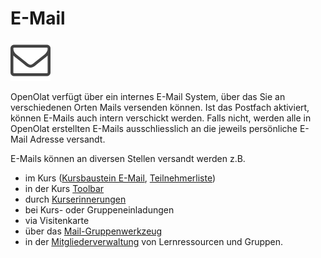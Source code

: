 # E-Mail

![Mail Icon](assets/contact.png)

OpenOlat verfügt über ein internes E-Mail System, über das Sie an
verschiedenen Orten Mails versenden können. Ist das Postfach aktiviert, können
E-Mails auch intern verschickt werden. Falls nicht, werden alle in OpenOlat
erstellten E-Mails ausschliesslich an die jeweils persönliche E-Mail Adresse
versandt.

E-Mails können an diversen Stellen versandt werden z.B.

  * im Kurs ([Kursbaustein E-Mail](../learningresources/Course_Elements.de.md), [Teilnehmerliste](../learningresources/Course_Elements.de.md))
  * in der Kurs [Toolbar](../learningresources/Using_Additional_Course_Features.de.md)
  * durch [Kurserinnerungen](../learningresources/Course_Reminders.de.md)
  * bei Kurs- oder Gruppeneinladungen
  * via Visitenkarte
  * über das [Mail-Gruppenwerkzeug](../groups/Group_Administration.de.md)
  * in der [Mitgliederverwaltung](../learningresources/Members_management.de.md) von Lernressourcen und Gruppen.

